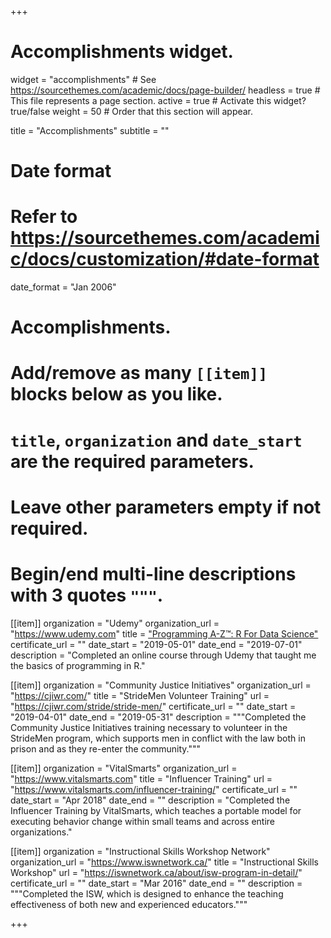 +++
# Accomplishments widget.
widget = "accomplishments"  # See https://sourcethemes.com/academic/docs/page-builder/
headless = true  # This file represents a page section.
active = true  # Activate this widget? true/false
weight = 50  # Order that this section will appear.

title = "Accomplish&shy;ments"
subtitle = ""

# Date format
#   Refer to https://sourcethemes.com/academic/docs/customization/#date-format
date_format = "Jan 2006"

# Accomplishments.
#   Add/remove as many `[[item]]` blocks below as you like.
#   `title`, `organization` and `date_start` are the required parameters.
#   Leave other parameters empty if not required.
#   Begin/end multi-line descriptions with 3 quotes `"""`.

[[item]]
  organization = "Udemy"
  organization_url = "https://www.udemy.com"
  title = ["Programming A-Z™: R For Data Science"](https://www.udemy.com/r-programming/)
  certificate_url = ""
  date_start = "2019-05-01"
  date_end = "2019-07-01"
  description = "Completed an online course through Udemy that taught me the basics of programming in R."
  
 [[item]]
  organization = "Community Justice Initiatives"
  organization_url = "https://cjiwr.com/"
  title = "StrideMen Volunteer Training"
  url = "https://cjiwr.com/stride/stride-men/"
  certificate_url = ""
  date_start = "2019-04-01"
  date_end = "2019-05-31"
  description = """Completed the Community Justice Initiatives training necessary to volunteer in the StrideMen program, which supports men in conflict with the law both in prison and as they re-enter the community."""

[[item]]
  organization = "VitalSmarts"
  organization_url = "https://www.vitalsmarts.com"
  title = "Influencer Training"
  url = "https://www.vitalsmarts.com/influencer-training/"
  certificate_url = ""
  date_start = "Apr 2018"
  date_end = ""
  description = "Completed the Influencer Training by VitalSmarts, which teaches a portable model for executing behavior change within small teams and across entire organizations."
  
  [[item]]
  organization = "Instructional Skills Workshop Network"
  organization_url = "https://www.iswnetwork.ca/"
  title = "Instructional Skills Workshop"
  url = "https://iswnetwork.ca/about/isw-program-in-detail/"
  certificate_url = ""
  date_start = "Mar 2016"
  date_end = ""
  description = """Completed the ISW, which is designed to enhance the teaching effectiveness of both new and experienced educators."""

+++
